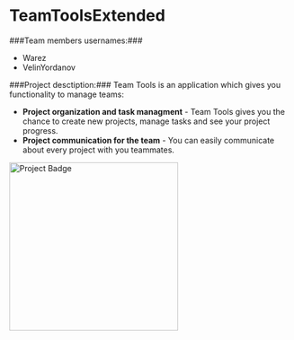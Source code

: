 # TeamToolsExtended
###Team members usernames:###
-   Warez
-   VelinYordanov


###Project desctiption:###
Team Tools is an application which gives you functionality to manage teams:

-  **Project organization and task managment** - Team Tools gives you the chance to create new projects, manage tasks and see your project progress.
-  **Project communication for the team** - You can easily communicate about every project with you teammates.
<img src="https://ci.appveyor.com/api/projects/status/hs2bhrrc3c6wiol0/branch/master" alt="Project Badge" width="300">
